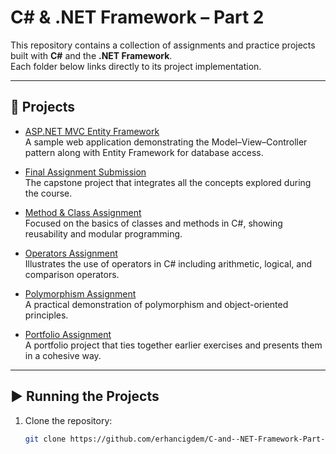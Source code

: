 # C# & .NET Framework – Part 2

This repository contains a collection of assignments and practice projects built with **C#** and the **.NET Framework**.  
Each folder below links directly to its project implementation.

---

## 📂 Projects

- [ASP.NET MVC Entity Framework](https://github.com/erhancigdem/C-and--NET-Framework-Part-2/tree/main/ASP.NET-MVC-Entity-Framework)  
  A sample web application demonstrating the Model–View–Controller pattern along with Entity Framework for database access.

- [Final Assignment Submission](https://github.com/erhancigdem/C-and--NET-Framework-Part-2/tree/main/Final-Assignment-Submission)  
  The capstone project that integrates all the concepts explored during the course.

- [Method & Class Assignment](https://github.com/erhancigdem/C-and--NET-Framework-Part-2/tree/main/Method-Class-Assignment-Submission)  
  Focused on the basics of classes and methods in C#, showing reusability and modular programming.

- [Operators Assignment](https://github.com/erhancigdem/C-and--NET-Framework-Part-2/tree/main/Operators-Assignment-Submission)  
  Illustrates the use of operators in C# including arithmetic, logical, and comparison operators.

- [Polymorphism Assignment](https://github.com/erhancigdem/C-and--NET-Framework-Part-2/tree/main/Polymorphism-Assignment-Submission)  
  A practical demonstration of polymorphism and object-oriented principles.

- [Portfolio Assignment](https://github.com/erhancigdem/C-and--NET-Framework-Part-2/tree/main/Portfolio-Assignment-Submission)  
  A portfolio project that ties together earlier exercises and presents them in a cohesive way.

---

## ▶️ Running the Projects

1. Clone the repository:  
   ```bash
   git clone https://github.com/erhancigdem/C-and--NET-Framework-Part-2.git
